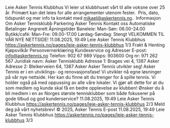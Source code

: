 Leie Asker Tennis Klubbhus
Vi leier ut klubbhuset vårt til alle voksne over 25 år. Primært kan det leies for alle arrangementer utenom fester. 
Pris, dato, tidspunkt og mer info ta kontakt med mikael@askertennis.no. 
Informasjon
Om Asker Tennisklubb
Parkering Asker Tennis
Kontakt oss
Automatiske Betalinger
Angrerett
Åpningstider
Baneleie:
Man-Søn: 06.00-24.00
Butikk/café:
Man-Fre: 09.00-17.00
Lørdag-Søndag: Stengt
VELKOMMEN TIL VÅR NYE NETTSIDE!
11.08.2025, 19:49
Leie Asker Tennis Klubbhus
https://askertennis.no/pages/leie-asker-tennis-klubbhus
1/3
Frakt & Henting
Kjøpsvilkår
Personvernerklæring
Kundeservice og Adresser
E-post: info@askertennis.no
Telefon: 902 67 989
Vipps: 903600
Org nr: 971 262 567
Juridisk navn: Asker Tennisklubb
Adresse 1: Brages vei 4, 1387 Asker
Adresse 2: Bleikerveien 64, 1387 Asker
Asker Tennis utvikler seg!
Asker Tennis er i en utviklings- og renovasjonsfase! Vi utvikler nå egne
løsninger på vår nye nettside. Her kan du finne alt du trenger for å spille
tennis. Vi holder også på med oppussing av alle våre lokaler. Vi gjør alt
dette for at du som medlem og kunde skal få en bedre opplevelse av
klubben! Ønsker du å bli medlem i en av Norges største tennisklubber som
både fokuserer på gode tilbud og god kunderservice?
11.08.2025, 19:49
Leie Asker Tennis Klubbhus
https://askertennis.no/pages/leie-asker-tennis-klubbhus
2/3
Meld deg på vårt nyhetsbrev!
© 2025, Asker Tennis
E-post
11.08.2025, 19:49
Leie Asker Tennis Klubbhus
https://askertennis.no/pages/leie-asker-tennis-klubbhus
3/3
